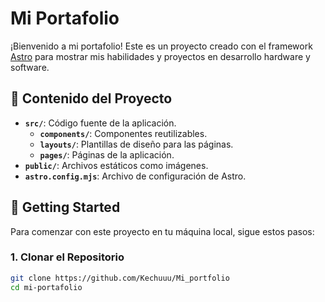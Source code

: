 # Mi Portafolio

¡Bienvenido a mi portafolio! Este es un proyecto creado con el framework [Astro](https://astro.build/) para mostrar mis habilidades y proyectos en desarrollo hardware y software.

## 📂 Contenido del Proyecto

- **`src/`**: Código fuente de la aplicación.
  - **`components/`**: Componentes reutilizables.
  - **`layouts/`**: Plantillas de diseño para las páginas.
  - **`pages/`**: Páginas de la aplicación.
- **`public/`**: Archivos estáticos como imágenes.
- **`astro.config.mjs`**: Archivo de configuración de Astro.

## 🚀 Getting Started

Para comenzar con este proyecto en tu máquina local, sigue estos pasos:

### 1. Clonar el Repositorio

```bash
git clone https://github.com/Kechuuu/Mi_portfolio
cd mi-portafolio
